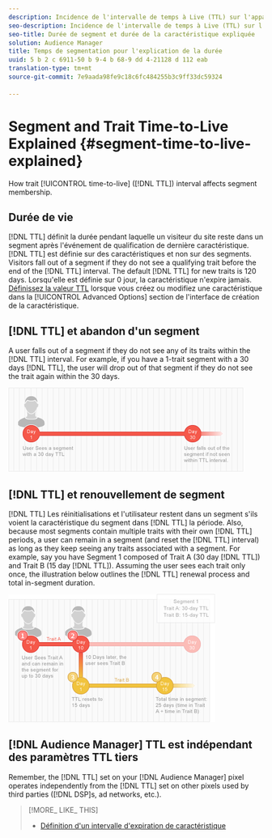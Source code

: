 ```yaml
---
description: Incidence de l'intervalle de temps à Live (TTL) sur l'appartenance au segment.
seo-description: Incidence de l'intervalle de temps à Live (TTL) sur l'appartenance au segment.
seo-title: Durée de segment et durée de la caractéristique expliquée
solution: Audience Manager
title: Temps de segmentation pour l'explication de la durée
uuid: 5 b 2 c 6911-50 b 9-4 b 68-9 dd 4-21128 d 112 eab
translation-type: tm+mt
source-git-commit: 7e9aada98fe9c18c6fc484255b3c9ff33dc59324

---
```



# Segment and Trait Time-to-Live Explained {#segment-time-to-live-explained}

How trait [!UICONTROL time-to-live] ([!DNL TTL]) interval affects segment membership.

<!-- segment-ttl-explained.xml -->

## Durée de vie

[!DNL TTL] définit la durée pendant laquelle un visiteur du site reste dans un segment après l&#39;événement de qualification de dernière caractéristique. [!DNL TTL] est définie sur des caractéristiques et non sur des segments. Visitors fall out of a segment if they do not see a qualifying trait before the end of the [!DNL TTL] interval. The default [!DNL TTL] for new traits is 120 days. Lorsqu&#39;elle est définie sur 0 jour, la caractéristique n&#39;expire jamais. [Définissez la valeur TTL](../../features/traits/create-onboarded-rule-based-traits.md#set-expiration-interval) lorsque vous créez ou modifiez une caractéristique dans la [!UICONTROL Advanced Options] section de l&#39;interface de création de la caractéristique.

## [!DNL TTL] et abandon d&#39;un segment

A user falls out of a segment if they do not see any of its traits within the [!DNL TTL] interval. For example, if you have a 1-trait segment with a 30 days [!DNL TTL], the user will drop out of that segment if they do not see the trait again within the 30 days.

![](assets/ttl_1.png)

## [!DNL TTL] et renouvellement de segment

[!DNL TTL] Les réinitialisations et l&#39;utilisateur restent dans un segment s&#39;ils voient la caractéristique du segment dans [!DNL TTL] la période. Also, because most segments contain multiple traits with their own [!DNL TTL] periods, a user can remain in a segment (and reset the [!DNL TTL] interval) as long as they keep seeing any traits associated with a segment. For example, say you have Segment 1 composed of Trait A (30 day [!DNL TTL]) and Trait B (15 day [!DNL TTL]). Assuming the user sees each trait only once, the illustration below outlines the [!DNL TTL] renewal process and total in-segment duration.

![](assets/ttl_2.png)

## [!DNL Audience Manager] TTL est indépendant des paramètres TTL tiers

Remember, the [!DNL TTL] set on your [!DNL Audience Manager] pixel operates independently from the [!DNL TTL] set on other pixels used by third parties ([!DNL DSP]s, ad networks, etc.).

>[!MORE_ LIKE_ THIS]
>
>* [Définition d&#39;un intervalle d&#39;expiration de caractéristique](../../features/traits/create-onboarded-rule-based-traits.md#set-expiration-interval)


